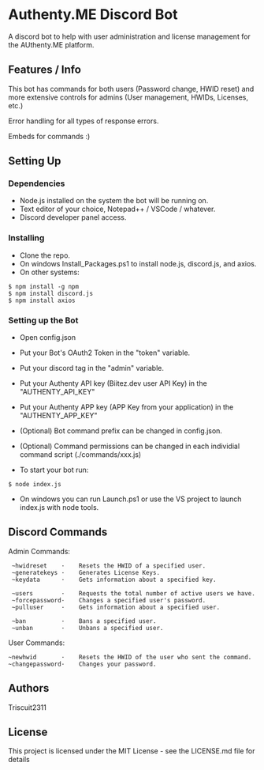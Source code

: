 # Authenty.ME Discord Bot

A discord bot to help with user administration and license management for the AUthenty.ME platform.

## Features / Info

This bot has commands for both users (Password change, HWID reset) and more extensive controls for admins (User management, HWIDs, Licenses, etc.)

Error handling for all types of response errors.

Embeds for commands :)

## Setting Up

### Dependencies

* Node.js installed on the system the bot will be running on.
* Text editor of your choice, Notepad++ / VSCode / whatever.
* Discord developer panel access.

### Installing

* Clone the repo.
* On windows Install_Packages.ps1 to install node.js, discord.js, and axios.
* On other systems:

```
$ npm install -g npm
$ npm install discord.js
$ npm install axios
```

### Setting up the Bot

* Open config.json
* Put your Bot's OAuth2 Token in the "token" variable.
* Put your discord tag in the "admin" variable.
* Put your Authenty API key (Biitez.dev user API Key) in the "AUTHENTY_API_KEY" 
* Put your Authenty APP key (APP Key from your application) in the "AUTHENTY_APP_KEY"
* (Optional) Bot command prefix can be changed in config.json.
* (Optional) Command permissions can be changed in each individial command script (./commands/xxx.js)

* To start your bot run:
```
$ node index.js
```
* On windows you can run Launch.ps1 or use the VS project to launch index.js with node tools.

## Discord Commands

Admin Commands:
```
 ~hwidreset    ·    Resets the HWID of a specified user.
 ~generatekeys ·    Generates License Keys.
 ~keydata      ·    Gets information about a specified key.
  
 ~users        ·    Requests the total number of active users we have.
 ~forcepassword·    Changes a specified user's password.
 ~pulluser     ·    Gets information about a specified user.
 
 ~ban          ·    Bans a specified user.
 ~unban        ·    Unbans a specified user.
```

User Commands:
```
~newhwid       ·    Resets the HWID of the user who sent the command.
~changepassword·    Changes your password.
```

## Authors

 Triscuit2311


## License

This project is licensed under the MIT License - see the LICENSE.md file for details


